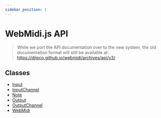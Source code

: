 ```yaml
---
sidebar_position: 1
---
```


# WebMidi.js API

> While we port the API documentation over to the new system, the old documentation format will 
> still be available at: https://djipco.github.io/webmidi/archives/api/v3/

## Classes

* [Input](classes/Input)
* [InputChannel](classes/InputChannel)
* [Note](classes/Note)
* [Output](classes/Output)
* [OutputChannel](classes/OutputChannel)
* [WebMidi](classes/WebMidi)
